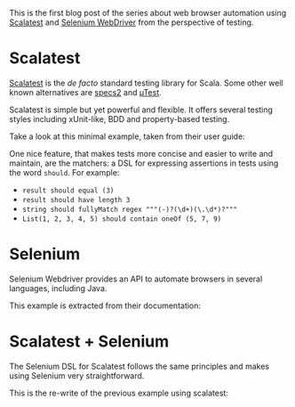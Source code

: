 This is the first blog post of the series about web browser automation using [Scalatest](http://www.scalatest.org/) and [Selenium WebDriver](http://www.seleniumhq.org/projects/webdriver/) from the perspective of testing.

# Scalatest
[Scalatest](http://www.scalatest.org/) is the *de facto* standard testing library for Scala. Some other well known alternatives are [specs2](http://etorreborre.github.io/specs2/) and [µTest](https://github.com/lihaoyi/utest).

Scalatest is simple but yet powerful and flexible. It offers several testing styles including xUnit-like, BDD and property-based testing.

Take a look at this minimal example, taken from their user guide:
<script src="https://gist.github.com/pbassiner/fbae9ca56ce7c61d446a88327eccf205.js?file=ScalatestExample.scala"></script>

One nice feature, that makes tests more concise and easier to write and maintain, are the matchers: a DSL for expressing assertions in tests using the word `should`. For example:
* `result should equal (3)`
* `result should have length 3`
* `string should fullyMatch regex """(-)?(\d+)(\.\d*)?"""`
* `List(1, 2, 3, 4, 5) should contain oneOf (5, 7, 9)`

# Selenium
Selenium Webdriver provides an API to automate browsers in several languages, including Java.

This example is extracted from their documentation:
<script src="https://gist.github.com/pbassiner/fbae9ca56ce7c61d446a88327eccf205.js?file=SeleniumWebDriverExample.java"></script>

# Scalatest + Selenium
The Selenium DSL for Scalatest follows the same principles and makes using Selenium very straightforward.

This is the re-write of the previous example using scalatest:
<script src="https://gist.github.com/pbassiner/fbae9ca56ce7c61d446a88327eccf205.js?file=ScalatestSeleniumExample.scala"></script>
